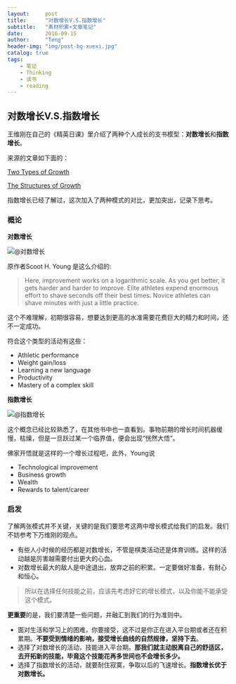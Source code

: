 ```yaml
---
layout:     post
title:      "对数增长V.S.指数增长"
subtitle:   "素材积累+文章笔记"
date:       2016-09-15
author:     "Teng"
header-img: "img/post-bg-xuexi.jpg"
catalog: true
tags:
    - 笔记
    - Thinking
    - 读书
    - reading
---
```


## 对数增长V.S.指数增长

王维刚在自己的《精英日课》里介绍了两种个人成长的支书模型：**对数增长**和**指数增长**。

来源的文章如下面的：

[Two Types of Growth](https://www.scotthyoung.com/blog/2013/02/05/two-types-of-growth/)

[The Structures of Growth](http://www.nytimes.com/2014/06/17/opinion/david-brooks-learning-is-no-easy-task.html?_r=0)

指数增长已经了解过，这次加入了两种模式的对比，更加突出，记录下思考。

### 概论

**对数增长**

![@对数增长](http://7xtgob.com2.z0.glb.clouddn.com/16-9-15/79208315.jpg)

原作者Scoot H. Young 是这么介绍的:

>Here, improvement works on a logarithmic scale. As you get better, it gets harder and harder to improve. Elite athletes expend enormous effort to shave seconds off their best times. Novice athletes can shave minutes with just a little practice.

这个不难理解，初期很容易，想要达到更高的水准需要花费巨大的精力和时间，还不一定成功。

符合这个类型的活动有这些：
- Athletic performance
- Weight gain/loss
- Learning a new language
- Productivity
- Mastery of a complex skill

**指数增长**

![@指数增长](http://7xtgob.com2.z0.glb.clouddn.com/16-9-15/91226240.jpg)

这个概念已经比较熟悉了，在其他书中也一直看到。事物前期的增长时间机器缓慢，枯燥，但是一旦跃过某一个临界值，便会出现“恍然大悟”。

佛家开悟就是这样的一个增长过程吧，此外，Young说
- Technological improvement
- Business growth
- Wealth
- Rewards to talent/career

###   启发

了解两张模式并不关键，关键的是我们要思考这两中增长模式给我们的启发。我们不妨参考下万维刚的观点。

- 有些人小时候的经历都是对数增长，不管是棋类活动还是体育训练。这样的活动越是厉害越需要付出更大的心血。
- 对数增长最大的敌人是中途退出，放弃之前的积累。一定要做好准备，有耐心和恒心。

> 所以在选择任何技能之前，应该先考虑好它的增长模式，以及你能不能承受这个模式。

**更重要**的是，我们要清楚一些问题，并融汇到我们的行为准则中。

- 面对生活和学习上的困难，你要接受，这不过是你正在进入平台期或者还在积累期。**不要受到情绪的影响，接受增长曲线的自然规律，坚持下去**。
- 选择了对数增长的活动，技能进入平台期。**那我们就主动脱离自己的舒适区，去开拓新的技能，毕竟这个技能花再多世间也不会增长多少。**
- 选择了指数增长的活动，就要耐住寂寞，争取以后的飞速增长。**指数增长优于对数增长。**